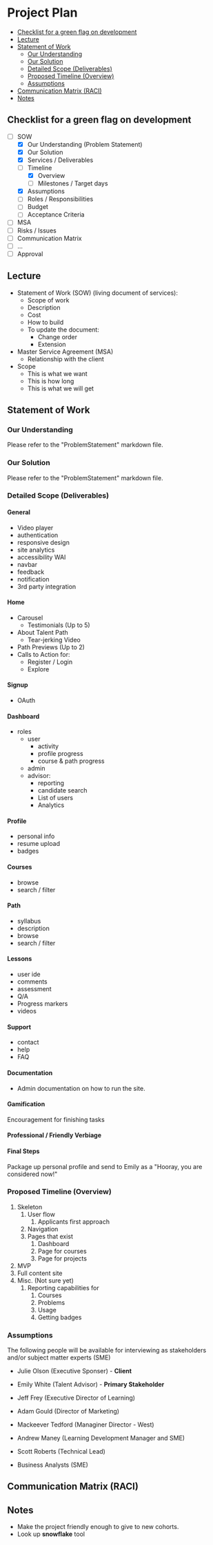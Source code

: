 # Project Plan

- [Checklist for a green flag on development](#Checklist-for-a-green-flag-on-development)
- [Lecture](#Lecture)
- [Statement of Work](#Statement-of-Work)
  - [Our Understanding](#Our-Understanding)
  - [Our Solution](#Our-Solution)
  - [Detailed Scope (Deliverables)](#Detailed-Scope-Deliverables)
  - [Proposed Timeline (Overview)](#Proposed-Timeline-Overview)
  - [Assumptions](#Assumptions)
- [Communication Matrix (RACI)](#Communication-Matrix-RACI)
- [Notes](#Notes)

## Checklist for a green flag on development

- [ ] SOW
  - [x] Our Understanding (Problem Statement)
  - [x] Our Solution
  - [x] Services / Deliverables
  - [ ] Timeline
    - [x] Overview
    - [ ] Milestones / Target days
  - [x] Assumptions
  - [ ] Roles / Responsibilities
  - [ ] Budget
  - [ ] Acceptance Criteria
- [ ] MSA
- [ ] Risks / Issues
- [ ] Communication Matrix
- [ ] ...
- [ ] Approval

## Lecture

- Statement of Work (SOW) (living document of services):
  - Scope of work
  - Description
  - Cost
  - How to build
  - To update the document:
    - Change order
    - Extension
- Master Service Agreement (MSA)
  - Relationship with the client
- Scope
  - This is what we want
  - This is how long
  - This is what we will get

## Statement of Work

### Our Understanding

Please refer to the "ProblemStatement" markdown file.

### Our Solution

Please refer to the "ProblemStatement" markdown file.

### Detailed Scope (Deliverables)

#### General

- Video player
- authentication
- responsive design
- site analytics
- accessibility WAI
- navbar
- feedback
- notification
- 3rd party integration

#### Home

- Carousel
  - Testimonials (Up to 5)
- About Talent Path
  - Tear-jerking Video
- Path Previews (Up to 2)
- Calls to Action for:
  - Register / Login
  - Explore

#### Signup

- OAuth

#### Dashboard

- roles
  - user
    - activity
    - profile progress
    - course & path progress
  - admin
  - advisor:
    - reporting
    - candidate search
    - List of users
    - Analytics

#### Profile

- personal info
- resume upload
- badges

#### Courses

- browse
- search / filter

#### Path

- syllabus
- description
- browse
- search / filter

#### Lessons

- user ide
- comments
- assessment
- Q/A
- Progress markers
- videos

#### Support

- contact
- help
- FAQ

#### Documentation

- Admin documentation on how to run the site.

#### Gamification

Encouragement for finishing tasks

#### Professional / Friendly Verbiage

#### Final Steps

Package up personal profile and send to Emily as a "Hooray, you are considered now!"

### Proposed Timeline (Overview)

1. Skeleton
   1. User flow
      1. Applicants first approach
   2. Navigation
   3. Pages that exist
      1. Dashboard
      2. Page for courses
      3. Page for projects
2. MVP
3. Full content site
4. Misc. (Not sure yet)
   1. Reporting capabilities for
      1. Courses
      2. Problems
      3. Usage
      4. Getting badges

### Assumptions

The following people will be available for interviewing as stakeholders and/or subject matter experts (SME)

- Julie Olson (Executive Sponser) - **Client**
- Emily White (Talent Advisor) - **Primary Stakeholder**
- Jeff Frey (Executive Director of Learning)
- Adam Gould (Director of Marketing)
- Mackeever Tedford (Managiner Director - West)

- Andrew Maney (Learning Development Manager and SME)
- Scott Roberts (Technical Lead)
- Business Analysts (SME)

## Communication Matrix (RACI)

## Notes

- Make the project friendly enough to give to new cohorts.
- Look up **snowflake** tool
